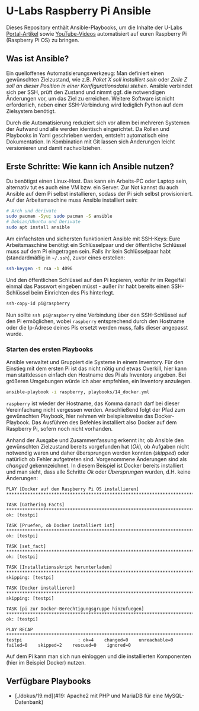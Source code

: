# U-Labs Raspberry Pi Ansible
Dieses Repository enthält Ansible-Playbooks, um die Inhalte der U-Labs [ Portal-Artikel](https://u-labs.de/portal/category/raspberry-pi/) sowie [YouTube-Videos](https://www.youtube.com/channel/UCojIU5d16KMXYcsjPkovmqQ/videos) automatisiert auf euren Raspberry Pi (Raspberry Pi OS) zu bringen.

## Was ist Ansible?
Ein quelloffenes Automatisierungswerkzeug: Man definiert einen gewünschten Zielzustand, wie z.B. _Paket X soll installiert sein_ oder _Zeile Z soll an dieser Position in einer Konfigurationsdatei stehen_. Ansible verbindet sich per SSH, prüft den Zustand und nimmt ggf. die notwendigen Änderungen vor, um das Ziel zu erreichen. Weitere Software ist nicht erforderlich, neben einer SSH-Verbindung wird lediglich Python auf dem Zielsystem benötigt.

Durch die Automatisierung reduziert sich vor allem bei mehreren Systemen der Aufwand und alle werden identisch eingerichtet. Da Rollen und Playbooks in Yaml geschrieben werden, entsteht automatisch eine Dokumentation. In Kombination mit Git lassen sich Änderungen leicht versionieren und damit nachvollziehen.

## Erste Schritte: Wie kann ich Ansible nutzen?
Du benötigst einen Linux-Host. Das kann ein Arbeits-PC oder Laptop sein, alternativ tut es auch eine VM bzw. ein Server. Zur Not kannst du auch Ansible auf dem Pi selbst installieren, sodass der Pi sich selbst provisioniert. Auf der Arbeitsmaschine muss Ansible installiert sein:

```bash
# Arch und derivate
sudo pacman -Syu; sudo pacman -S ansible
# Debian/Ubuntu und Derivate
sudo apt install ansible
```
Am einfachsten und sichersten funktioniert Ansible mit SSH-Keys: Eure Arbeitsmaschine benötigt ein Schlüsselpaar und der öffentliche Schlüssel muss auf dem Pi eingetragen sein. Falls ihr kein Schlüsselpaar habt (standardmäßig in `~/.ssh`), zuvor eines erstellen:

```bash
ssh-keygen -t rsa -b 4096
```
Und den öffentlichen Schlüssel auf den Pi kopieren, wofür ihr im Regelfall einmal das Passwort eingeben müsst - außer ihr habt bereits einen SSH-Schlüssel beim Einrichten des Pis hinterlegt.

```bash
ssh-copy-id pi@raspberry
```
Nun sollte `ssh pi@raspberry` eine Verbindung über den SSH-Schlüssel auf den Pi ermöglichen, wobei `raspberry` entsprechend durch den Hostname oder die Ip-Adrese deines Pis ersetzt werden muss, falls dieser angepasst wurde.

### Starten des ersten Playbooks
Ansible verwaltet und Gruppiert die Systeme in einem Inventory. Für den Einstieg mit dem ersten Pi ist das nicht nötig und etwas Overkill, hier kann man stattdessen einfach den Hostname des Pi als Inventory angeben. Bei größeren Umgebungen würde ich aber empfehlen, ein Inventory anzulegen.

```bash
ansible-playbook -i raspberry, playbooks/14_docker.yml
```

`raspberry` ist wieder der Hostname, das Komma danach darf bei dieser Vereinfachung nicht vergessen werden. Anschließend folgt der Pfad zum gewünschten Playbook, hier nehmen wir beispielsweise das Docker-Playbook. Das Ausführen des Befehles installiert also Docker auf dem Raspberry Pi, sofern noch nicht vorhanden.

Anhand der Ausgabe und Zusammenfassung erkennt ihr, ob Ansible den gewünschten Zielzustand bereits vorgefunden hat (_Ok_), ob Aufgaben nicht notwendig waren und daher übersprungen werden konnten (_skipped_) oder natürlich ob Fehler aufgetreten sind. Vorgenommene Änderungen sind als _changed_ gekennzeichnet. In diesem Beispiel ist Docker bereits installiert und man sieht, dass alle Schritte _Ok_ oder _Übersprungen_ wurden, d.H. keine Änderungen:

```
PLAY [Docker auf dem Raspberry Pi OS installieren] ****************************************************************************************

TASK [Gathering Facts] ********************************************************************************************************************
ok: [testpi]

TASK [Pruefen, ob Docker installiert ist] *************************************************************************************************
ok: [testpi]

TASK [set_fact] ***************************************************************************************************************************
ok: [testpi]

TASK [Installationsskript herunterladen] **************************************************************************************************
skipping: [testpi]

TASK [Docker installieren] ****************************************************************************************************************
skipping: [testpi]

TASK [pi zur Docker-Berechtigungsgruppe hinzufuegen] **************************************************************************************
ok: [testpi]

PLAY RECAP ********************************************************************************************************************************
testpi                     : ok=4    changed=0    unreachable=0    failed=0    skipped=2    rescued=0    ignored=0
```

Auf dem Pi kann man sich nun einloggen und die installierten Komponenten (hier im Beispiel Docker) nutzen.

## Verfügbare Playbooks
- [./dokus/19.md](#19: Apache2 mit PHP und MariaDB für eine MySQL-Datenbank)
